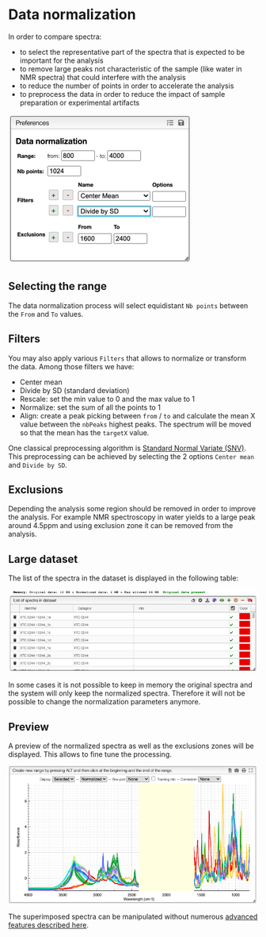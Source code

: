 # Data normalization

In order to compare spectra:
- to select the representative part of the spectra that is expected to be important for the analysis
- to remove large peaks not characteristic of the sample (like water in NMR spectra) that could interfere with the analysis
- to reduce the number of points in order to accelerate the analysis
- to preprocess the data in order to reduce the impact of sample preparation or experimental artifacts

<img src="images/preferences.png">

## Selecting the range

The data normalization process will select equidistant `Nb points` between the `From` and `To` values.

## Filters

You may also apply various `Filters` that allows to normalize or transform the data. Among those filters we have:
- Center mean
- Divide by SD (standard deviation)
- Rescale: set the min value to 0 and the max value to 1
- Normalize: set the sum of all the points to 1
- Align: create a peak picking between `from` / `to` and calculate the mean X value between the `nbPeaks` highest peaks. The spectrum will be moved so that the mean has the `targetX` value.

One classical preprocessing algorithm is [Standard Normal Variate (SNV)](http://wiki.eigenvector.com/index.php?title=Advanced_Preprocessing:_Sample_Normalization#SNV_.28Standard_Normal_Variate.29). This preprocessing can be achieved by selecting the 2 options `Center mean` and `Divide by SD`.

## Exclusions

Depending the analysis some region should be removed in order to improve the analysis. For example NMR spectroscopy in water yields to a large peak around 4.5ppm and using exclusion zone it can be removed from the analysis.

## Large dataset

The list of the spectra in the dataset is displayed in the following table: 

<img src="images/memory.png">

In some cases it is not possible to keep in memory the original spectra and the system will only keep the normalized spectra. Therefore it will not be possible to change the normalization parameters anymore.

## Preview

A preview of the normalized spectra as well as the exclusions zones will be displayed. This allows to fine tune the processing.

<img src="images/preview.png">

The superimposed spectra can be manipulated without numerous [advanced features described here](../visualization/README.md).
